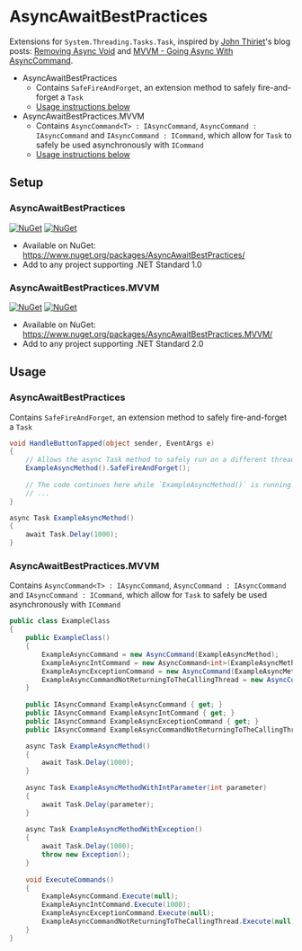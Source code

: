 # AsyncAwaitBestPractices

Extensions for `System.Threading.Tasks.Task`, inspired by [John Thiriet](https://github.com/johnthiriet)'s blog posts: [Removing Async Void](https://johnthiriet.com/removing-async-void/) and [MVVM - Going Async With AsyncCommand](https://johnthiriet.com/mvvm-going-async-with-async-command/).


- AsyncAwaitBestPractices
  - Contains `SafeFireAndForget`, an extension method to safely fire-and-forget a `Task`
  - [Usage instructions below](#asyncawaitbestpractices)
- AsyncAwaitBestPractices.MVVM
  - Contains `AsyncCommand<T> : IAsyncCommand`, `AsyncCommand : IAsyncCommand` and `IAsyncCommand : ICommand`, which allow for `Task` to safely be used asynchronously with `ICommand`
  - [Usage instructions below](#asyncawaitbestpracticesmvvm)

## Setup

###  AsyncAwaitBestPractices

[![NuGet](https://img.shields.io/nuget/v/AsyncAwaitBestPractices.svg?label=Version)](https://www.nuget.org/packages/AsyncAwaitBestPractices/) [![NuGet](https://img.shields.io/nuget/dt/AsyncAwaitBestPractices.svg?label=Downloads)](https://www.nuget.org/packages/AsyncAwaitBestPractices/)

  - Available on NuGet: https://www.nuget.org/packages/AsyncAwaitBestPractices/ 
  - Add to any project supporting .NET Standard 1.0

### AsyncAwaitBestPractices.MVVM

[![NuGet](https://img.shields.io/nuget/v/AsyncAwaitBestPractices.MVVM.svg?label=Version)](https://www.nuget.org/packages/AsyncAwaitBestPractices.MVVM/) [![NuGet](https://img.shields.io/nuget/dt/AsyncAwaitBestPractices.MVVM.svg?label=Downloads)](https://www.nuget.org/packages/AsyncAwaitBestPractices.MVVM/)

  - Available on NuGet: https://www.nuget.org/packages/AsyncAwaitBestPractices.MVVM/  
  - Add to any project supporting .NET Standard 2.0
  
## Usage

### AsyncAwaitBestPractices

Contains `SafeFireAndForget`, an extension method to safely fire-and-forget a `Task`

```csharp
void HandleButtonTapped(object sender, EventArgs e)
{
    // Allows the async Task method to safely run on a different thread while not awaiting its completion
    ExampleAsyncMethod().SafeFireAndForget();
    
    // The code continues here while `ExampleAsyncMethod()` is running on a different thread
    // ...
}

async Task ExampleAsyncMethod()
{
    await Task.Delay(1000);
}
```

### AsyncAwaitBestPractices.MVVM

Contains `AsyncCommand<T> : IAsyncCommand`, `AsyncCommand : IAsyncCommand` and `IAsyncCommand : ICommand`, which allow for `Task` to safely be used asynchronously with `ICommand`

```csharp
public class ExampleClass
{
    public ExampleClass()
    {
        ExampleAsyncCommand = new AsyncCommand(ExampleAsyncMethod);
        ExampleAsyncIntCommand = new AsyncCommand<int>(ExampleAsyncMethodWithIntParameter);
        ExampleAsyncExceptionCommand = new AsyncCommand(ExampleAsyncMethodWithException, onException: ex => Console.WriteLine(ex.Message));
        ExampleAsyncCommandNotReturningToTheCallingThread = new AsyncCommand(ExampleAsyncMethod, continueOnCapturedContext: false);
    }
    
    public IAsyncCommand ExampleAsyncCommand { get; }
    public IAsyncCommand ExampleAsyncIntCommand { get; }
    public IAsyncCommand ExampleAsyncExceptionCommand { get; }
    public IAsyncCommand ExampleAsyncCommandNotReturningToTheCallingThread { get; }

    async Task ExampleAsyncMethod()
    {
        await Task.Delay(1000);
    }
  
    async Task ExampleAsyncMethodWithIntParameter(int parameter)
    {
        await Task.Delay(parameter);
    }
    
    async Task ExampleAsyncMethodWithException()
    {
        await Task.Delay(1000);
        throw new Exception();
    }
    
    void ExecuteCommands()
    {
        ExampleAsyncCommand.Execute(null);
        ExampleAsyncIntCommand.Execute(1000);
        ExampleAsyncExceptionCommand.Execute(null);
        ExampleAsyncCommandNotReturningToTheCallingThread.Execute(null);
    }
}
```
